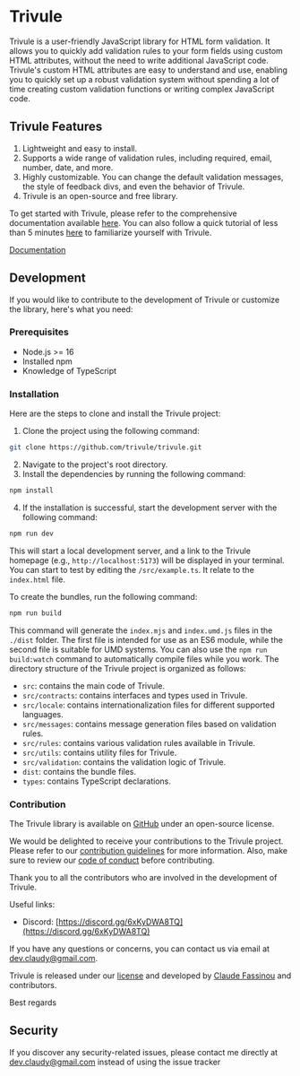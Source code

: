# Trivule
Trivule is a user-friendly JavaScript library for HTML form validation. It allows you to quickly add validation rules to your form fields using custom HTML attributes, without the need to write additional JavaScript code. Trivule's custom HTML attributes are easy to understand and use, enabling you to quickly set up a robust validation system without spending a lot of time creating custom validation functions or writing complex JavaScript code.

## Trivule Features

1. Lightweight and easy to install.
2. Supports a wide range of validation rules, including required, email, number, date, and more.
3. Highly customizable. You can change the default validation messages, the style of feedback divs, and even the behavior of Trivule.
4. Trivule is an open-source and free library.


To get started with Trivule, please refer to the comprehensive documentation available [here](http://www.trivule.com/). You can also follow a quick tutorial of less than 5 minutes [here](http://www.trivule.com/docs/tutorial) to familiarize yourself with Trivule.

[Documentation](http://www.trivule.com/)

## Development
If you would like to contribute to the development of Trivule or customize the library, here's what you need:

### Prerequisites

- Node.js >= 16
- Installed npm
- Knowledge of TypeScript

### Installation

Here are the steps to clone and install the Trivule project:

1. Clone the project using the following command:
```bash
git clone https://github.com/trivule/trivule.git
```
2. Navigate to the project's root directory.
3. Install the dependencies by running the following command:
```bash
npm install
```
4. If the installation is successful, start the development server with the following command:
```bash
npm run dev
```
This will start a local development server, and a link to the Trivule homepage (e.g., `http://localhost:5173`) will be displayed in your terminal.
You can start to test by editing the `/src/example.ts`. It relate to the `index.html` file.

To create the bundles, run the following command:
```bash
npm run build
```
This command will generate the `index.mjs` and `index.umd.js` files in the `./dist` folder. The first file is intended for use as an ES6 module, while the second file is suitable for UMD systems.
You can also use the `npm run build:watch` command to automatically compile files while you work.
The directory structure of the Trivule project is organized as follows:
- `src`: contains the main code of Trivule.
- `src/contracts`: contains interfaces and types used in Trivule.
- `src/locale`: contains internationalization files for different supported languages.
- `src/messages`: contains message generation files based on validation rules.
- `src/rules`: contains various validation rules available in Trivule.
- `src/utils`: contains utility files for Trivule.
- `src/validation`: contains the validation logic of Trivule.
- `dist`: contains the bundle files.
- `types`: contains TypeScript declarations.

### Contribution

The Trivule library is available on [GitHub](https://github.com/trivule/trivule) under an open-source license.

We would be delighted to receive your contributions to the Trivule project. Please refer to our [contribution guidelines](http://www.trivule.com/docs/contribution) for more information. Also, make sure to review our [code of conduct](http://www.trivule.com/docs/contribution#code-de-conduite) before contributing.

Thank you to all the contributors who are involved in the development of Trivule.

Useful links:
- Discord: [https://discord.gg/6xKyDWA8TQ](https://discord.gg/6xKyDWA8TQ) 

If you have any questions or concerns, you can contact us via email at dev.claudy@gmail.com.



Trivule is released under our [license](http://www.trivule.com/docs/license) and developed by [Claude Fassinou](https://github.com/Claudye) and contributors.

Best regards

## Security

If you discover any security-related issues, please contact me directly at dev.claudy@gmail.com instead of using the issue tracker
